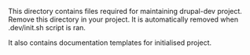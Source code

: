 This directory contains files required for maintaining drupal-dev project.
Remove this directory in your project.
It is automatically removed when .dev/init.sh script is ran.

It also contains documentation templates for initialised project.
